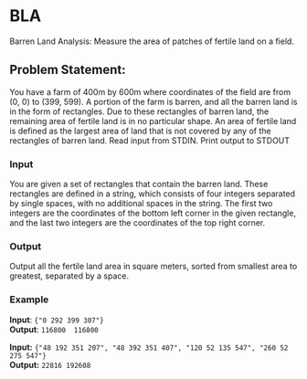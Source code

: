 # BLA
Barren Land Analysis: Measure the area of patches of fertile land on a field.

## Problem Statement:

You have a farm of 400m by 600m where coordinates of the field are from (0, 0) to (399, 599). A portion of the farm is barren, and all the barren land is in the form of rectangles. Due to these rectangles of barren land, the remaining area of fertile land is in no particular shape. An area of fertile land is defined as the largest area of land that is not covered by any of the rectangles of barren land. 
Read input from STDIN. Print output to STDOUT

### Input 
You are given a set of rectangles that contain the barren land. These rectangles are defined in a string, which consists of four integers separated by single spaces, with no additional spaces in the string. The first two integers are the coordinates of the bottom left corner in the given rectangle, and the last two integers are the coordinates of the top right corner. 

### Output 
Output all the fertile land area in square meters, sorted from smallest area to greatest, separated by a space. 

### Example

**Input**:  `{"0 292 399 307"}`  
**Output**: `116800  116800`

**Input:** `{"48 192 351 207", "48 392 351 407", "120 52 135 547", "260 52 275 547"}`  
**Output:** `22816 192608`
